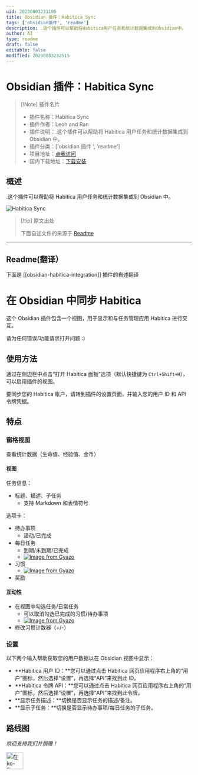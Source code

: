 ```yaml
---
uid: 20230803231105
title: Obsidian 插件：Habitica Sync
tags: ['obsidian插件', 'readme']
description: .这个插件可以帮助将Habitica用户任务和统计数据集成到Obsidian中。
author: AI
type: readme
draft: false
editable: false
modified: 20230803232515
---
```


# Obsidian 插件：Habitica Sync

> [!Note] 插件名片
> - 插件名称：Habitica Sync
> - 插件作者：Leoh and Ran
> - 插件说明：.这个插件可以帮助将 Habitica 用户任务和统计数据集成到 Obsidian 中。
> - 插件分类：['obsidian 插件 ', 'readme']
> - 项目地址：[点我访问](https://github.com/SuperChamp234/habitica-sync)
> - 国内下载地址：[下载安装](https://pkmer.cn/products/plugin/pluginMarket/?obsidian-habitica-integration)

## 概述

.这个插件可以帮助将 Habitica 用户任务和统计数据集成到 Obsidian 中。

![Habitica Sync](https://cdn.pkmer.cn/covers/obsidian-habitica-integration.png!pkmer)

> [!tip] 原文出处
>
>下面自述文件的来源于 [Readme](https://ghproxy.net/https://raw.githubusercontent.com/SuperChamp234/habitica-sync/main/README.md)
>

---

## Readme(翻译）

下面是 [[obsidian-habitica-integration]] 插件的自述翻译

# 在 Obsidian 中同步 Habitica

这个 Obsidian 插件包含一个视图，用于显示和与任务管理应用 Habitica 进行交互。

请为任何错误/功能请求打开问题 :)

## 使用方法

通过在侧边栏中点击“打开 Habitica 面板”选项（默认快捷键为 `Ctrl+Shift+H`），可以启用插件的视图。

要同步您的 Habitica 帐户，请转到插件的设置页面，并输入您的用户 ID 和 API 令牌凭据。

## 特点

### 窗格视图

查看统计数据（生命值、经验值、金币）

#### 视图

任务信息：

- 标题、描述、子任务
  - 支持 Markdown 和表情符号

选项卡：

- 待办事项
	- 活动/已完成
- 每日任务
	- 到期/未到期/已完成
	- [![Image from Gyazo](https://i.gyazo.com/1966b17f954dcffa954922570e860a06.png)](https://gyazo.com/1966b17f954dcffa954922570e860a06)
- 习惯
	- [![Image from Gyazo](https://i.gyazo.com/280494e620fc91548838d5b29a62652b.png)](https://gyazo.com/280494e620fc91548838d5b29a62652b)
- 奖励

#### 互动性

- 在视图中勾选任务/日常任务
	- 可以取消勾选已完成的习惯/待办事项
	- [![Image from Gyazo](https://i.gyazo.com/efb858cd9d54f9d9df936da1bd5858ed.gif)](https://gyazo.com/efb858cd9d54f9d9df936da1bd5858ed)
- 修改习惯计数器（+/-）

### 设置

以下两个输入帮助获取您的用户数据以在 Obsidian 视图中显示：

- **Habitica 用户 ID：**您可以通过点击 Habitica 网页应用程序右上角的“用户”图标，然后选择“设置”，再选择“API”来找到此 ID。
- **Habitica 令牌 API：**您可以通过点击 Habitica 网页应用程序右上角的“用户”图标，然后选择“设置”，再选择“API”来找到此令牌。
- **显示任务描述：**切换是否显示任务的描述/备注。
- **显示子任务：**切换是否显示待办事项/每日任务的子任务。

## 路线图

*欢迎支持我们并捐赠！*

<a href='https://ko-fi.com/leonardandran' target='_blank'><img height='35' style='border:0px;height:46px;' src='https://az743702.vo.msecnd.net/cdn/kofi3.png?v=0' border='0' alt='在ko-fi.com给我买杯咖啡' />
